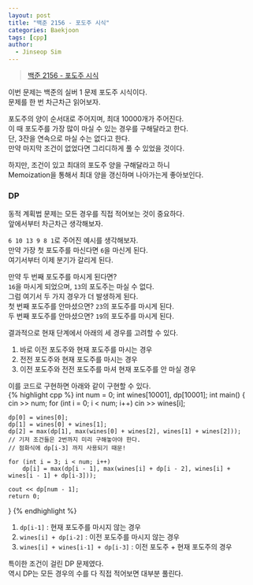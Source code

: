 ```yaml
---
layout: post
title: "백준 2156 - 포도주 시식"
categories: Baekjoon
tags: [cpp]
author:
  - Jinseop Sim
---
```

> [백준 2156 - 포도주 시식](https://www.acmicpc.net/problem/2156)

이번 문제는 백준의 실버 1 문제 포도주 시식이다.  
문제를 한 번 차근차근 읽어보자.  

포도주의 양이 순서대로 주어지며, 최대 10000개가 주어진다.  
이 때 포도주를 가장 많이 마실 수 있는 경우를 구해달라고 한다.  
단, 3잔을 연속으로 마실 수는 없다고 한다.  
만약 마지막 조건이 없었다면 그리디하게 풀 수 있었을 것이다.  

하지만, 조건이 있고 최대의 포도주 양을 구해달라고 하니  
Memoization을 통해서 최대 양을 갱신하며 나아가는게 좋아보인다.  

### DP
동적 계획법 문제는 모든 경우를 직접 적어보는 것이 중요하다.  
앞에서부터 차근차근 생각해보자.  

```6 10 13 9 8 1```로 주어진 예시를 생각해보자.  
만약 가장 첫 포도주를 마신다면 ```6```을 마신게 된다.  
여기서부터 이제 분기가 갈리게 된다.  

만약 두 번째 포도주를 마시게 된다면?  
```16```을 마시게 되었으며, ```13```의 포도주는 마실 수 없다.  
그럼 여기서 두 가지 경우가 더 발생하게 된다.  
첫 번째 포도주를 안마셨으면? ```23```의 포도주를 마시게 된다.  
두 번째 포도주를 안마셨으면? ```19```의 포도주를 마시게 된다.  

결과적으로 현재 단계에서 아래의 세 경우를 고려할 수 있다.  
1. 바로 이전 포도주와 현재 포도주를 마시는 경우
2. 전전 포도주와 현재 포도주를 마시는 경우
3. 이전 포도주와 전전 포도주를 마셔 현재 포도주를 안 마실 경우

이를 코드로 구현하면 아래와 같이 구현할 수 있다.  
{% highlight cpp %}
int num = 0;
int wines[10001], dp[10001];
int main() {
    cin >> num;
    for (int i = 0; i < num; i++)
        cin >> wines[i];

    dp[0] = wines[0];
    dp[1] = wines[0] + wines[1];
    dp[2] = max(dp[1], max(wines[0] + wines[2], wines[1] + wines[2]));
    // 기저 조건들은 2번까지 미리 구해놓아야 한다.
    // 점화식에 dp[i-3] 까지 사용되기 때문!
    
    for (int i = 3; i < num; i++)
        dp[i] = max(dp[i - 1], max(wines[i] + dp[i - 2], wines[i] + wines[i - 1] + dp[i-3]));
        
    cout << dp[num - 1];
    return 0;
}
{% endhighlight %}

1. ```dp[i-1]``` : 현재 포도주를 마시지 않는 경우
2. ```wines[i] + dp[i-2]``` : 이전 포도주를 마시지 않는 경우
3. ```wines[i] + wines[i-1] + dp[i-3]``` : 이전 포도주 + 현재 포도주의 경우

특이한 조건이 걸린 DP 문제였다.  
역시 DP는 모든 경우의 수를 다 직접 적어보면 대부분 풀린다.  
